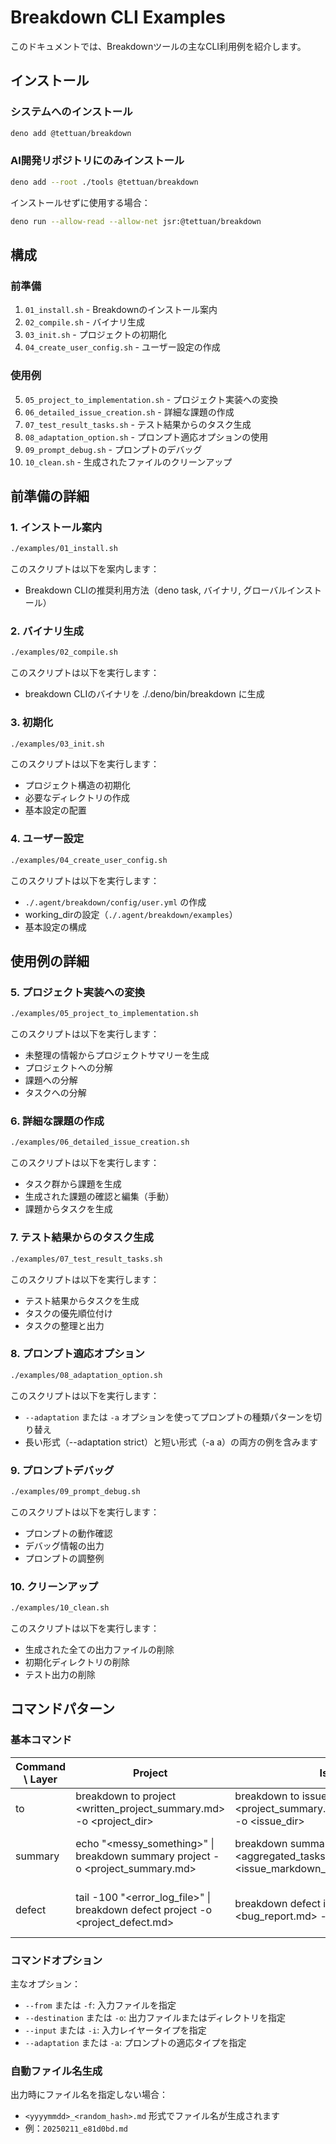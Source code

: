# Breakdown CLI Examples

このドキュメントでは、Breakdownツールの主なCLI利用例を紹介します。

## インストール

### システムへのインストール

```bash
deno add @tettuan/breakdown
```

### AI開発リポジトリにのみインストール

```bash
deno add --root ./tools @tettuan/breakdown
```

インストールせずに使用する場合：

```bash
deno run --allow-read --allow-net jsr:@tettuan/breakdown
```

## 構成

### 前準備
1. `01_install.sh` - Breakdownのインストール案内
2. `02_compile.sh` - バイナリ生成
3. `03_init.sh` - プロジェクトの初期化
4. `04_create_user_config.sh` - ユーザー設定の作成

### 使用例
5. `05_project_to_implementation.sh` - プロジェクト実装への変換
6. `06_detailed_issue_creation.sh` - 詳細な課題の作成
7. `07_test_result_tasks.sh` - テスト結果からのタスク生成
8. `08_adaptation_option.sh` - プロンプト適応オプションの使用
9. `09_prompt_debug.sh` - プロンプトのデバッグ
10. `10_clean.sh` - 生成されたファイルのクリーンアップ

## 前準備の詳細

### 1. インストール案内
```bash
./examples/01_install.sh
```
このスクリプトは以下を案内します：
- Breakdown CLIの推奨利用方法（deno task, バイナリ, グローバルインストール）

### 2. バイナリ生成
```bash
./examples/02_compile.sh
```
このスクリプトは以下を実行します：
- breakdown CLIのバイナリを ./.deno/bin/breakdown に生成

### 3. 初期化
```bash
./examples/03_init.sh
```
このスクリプトは以下を実行します：
- プロジェクト構造の初期化
- 必要なディレクトリの作成
- 基本設定の配置

### 4. ユーザー設定
```bash
./examples/04_create_user_config.sh
```
このスクリプトは以下を実行します：
- `./.agent/breakdown/config/user.yml` の作成
- working_dirの設定（`./.agent/breakdown/examples`）
- 基本設定の構成

## 使用例の詳細

### 5. プロジェクト実装への変換
```bash
./examples/05_project_to_implementation.sh
```
このスクリプトは以下を実行します：
- 未整理の情報からプロジェクトサマリーを生成
- プロジェクトへの分解
- 課題への分解
- タスクへの分解

### 6. 詳細な課題の作成
```bash
./examples/06_detailed_issue_creation.sh
```
このスクリプトは以下を実行します：
- タスク群から課題を生成
- 生成された課題の確認と編集（手動）
- 課題からタスクを生成

### 7. テスト結果からのタスク生成
```bash
./examples/07_test_result_tasks.sh
```
このスクリプトは以下を実行します：
- テスト結果からタスクを生成
- タスクの優先順位付け
- タスクの整理と出力

### 8. プロンプト適応オプション
```bash
./examples/08_adaptation_option.sh
```
このスクリプトは以下を実行します：
- `--adaptation` または `-a` オプションを使ってプロンプトの種類パターンを切り替え
- 長い形式（--adaptation strict）と短い形式（-a a）の両方の例を含みます

### 9. プロンプトデバッグ
```bash
./examples/09_prompt_debug.sh
```
このスクリプトは以下を実行します：
- プロンプトの動作確認
- デバッグ情報の出力
- プロンプトの調整例

### 10. クリーンアップ
```bash
./examples/10_clean.sh
```
このスクリプトは以下を実行します：
- 生成された全ての出力ファイルの削除
- 初期化ディレクトリの削除
- テスト出力の削除

## コマンドパターン

### 基本コマンド

| Command \ Layer | Project | Issue | Task |
| --------------- | ------- | ----- | ---- |
| to | breakdown to project <written_project_summary.md> -o <project_dir> | breakdown to issue <project_summary.md\|written_issue.md> -o <issue_dir> | breakdown to task <issue.md\|written_task.md> -o <tasks_dir> |
| summary | echo "<messy_something>" \| breakdown summary project -o <project_summary.md> | breakdown summary issue --from <aggregated_tasks.md> --input task -o <issue_markdown_dir> | breakdown summary task --from <unorganized_tasks.md> -o <task_markdown_dir> |
| defect | tail -100 "<error_log_file>" \| breakdown defect project -o <project_defect.md> | breakdown defect issue --from <bug_report.md> -o <issue_defect_dir> | breakdown defect task --from <improvement_request.md> -o <task_defect_dir> |

### コマンドオプション

主なオプション：
- `--from` または `-f`: 入力ファイルを指定
- `--destination` または `-o`: 出力ファイルまたはディレクトリを指定
- `--input` または `-i`: 入力レイヤータイプを指定
- `--adaptation` または `-a`: プロンプトの適応タイプを指定

### 自動ファイル名生成

出力時にファイル名を指定しない場合：
- `<yyyymmdd>_<random_hash>.md` 形式でファイル名が生成されます
- 例：`20250211_e81d0bd.md` 